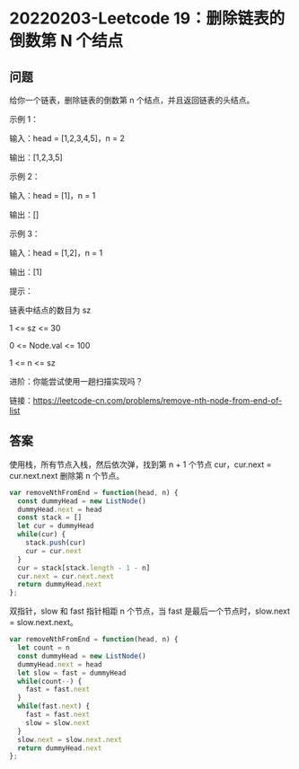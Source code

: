 # 20220203-Leetcode 19：删除链表的倒数第 N 个结点

## 问题

给你一个链表，删除链表的倒数第 n 个结点，并且返回链表的头结点。

示例 1：

输入：head = [1,2,3,4,5]，n = 2

输出：[1,2,3,5]

示例 2：

输入：head = [1]，n = 1

输出：[]

示例 3：

输入：head = [1,2]，n = 1

输出：[1]
 

提示：

链表中结点的数目为 sz

1 <= sz <= 30

0 <= Node.val <= 100

1 <= n <= sz
 

进阶：你能尝试使用一趟扫描实现吗？


链接：https://leetcode-cn.com/problems/remove-nth-node-from-end-of-list

## 答案

使用栈，所有节点入栈，然后依次弹，找到第 n + 1 个节点 cur，cur.next = cur.next.next 删除第 n 个节点。

```JavaScript
var removeNthFromEnd = function(head, n) {
  const dummyHead = new ListNode()
  dummyHead.next = head
  const stack = []
  let cur = dummyHead
  while(cur) {
    stack.push(cur)
    cur = cur.next
  }
  cur = stack[stack.length - 1 - n]
  cur.next = cur.next.next
  return dummyHead.next
};
```

双指针，slow 和 fast 指针相距 n 个节点，当 fast 是最后一个节点时，slow.next = slow.next.next。

```JavaScript
var removeNthFromEnd = function(head, n) {
  let count = n
  const dummyHead = new ListNode()
  dummyHead.next = head
  let slow = fast = dummyHead
  while(count--) {
    fast = fast.next
  }
  while(fast.next) {
    fast = fast.next
    slow = slow.next
  }
  slow.next = slow.next.next
  return dummyHead.next
};
```





